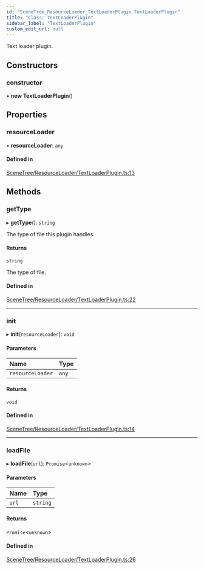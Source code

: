 ```yaml
---
id: "SceneTree_ResourceLoader_TextLoaderPlugin.TextLoaderPlugin"
title: "Class: TextLoaderPlugin"
sidebar_label: "TextLoaderPlugin"
custom_edit_url: null
---
```




Text loader plugin.

## Constructors

### constructor

• **new TextLoaderPlugin**()

## Properties

### resourceLoader

• **resourceLoader**: `any`

#### Defined in

[SceneTree/ResourceLoader/TextLoaderPlugin.ts:13](https://github.com/ZeaInc/zea-engine/blob/d2f20572/src/SceneTree/ResourceLoader/TextLoaderPlugin.ts#L13)

## Methods

### getType

▸ **getType**(): `string`

The type of file this plugin handles.

#### Returns

`string`

The type of file.

#### Defined in

[SceneTree/ResourceLoader/TextLoaderPlugin.ts:22](https://github.com/ZeaInc/zea-engine/blob/d2f20572/src/SceneTree/ResourceLoader/TextLoaderPlugin.ts#L22)

___

### init

▸ **init**(`resourceLoader`): `void`

#### Parameters

| Name | Type |
| :------ | :------ |
| `resourceLoader` | `any` |

#### Returns

`void`

#### Defined in

[SceneTree/ResourceLoader/TextLoaderPlugin.ts:14](https://github.com/ZeaInc/zea-engine/blob/d2f20572/src/SceneTree/ResourceLoader/TextLoaderPlugin.ts#L14)

___

### loadFile

▸ **loadFile**(`url`): `Promise`<`unknown`\>

#### Parameters

| Name | Type |
| :------ | :------ |
| `url` | `string` |

#### Returns

`Promise`<`unknown`\>

#### Defined in

[SceneTree/ResourceLoader/TextLoaderPlugin.ts:26](https://github.com/ZeaInc/zea-engine/blob/d2f20572/src/SceneTree/ResourceLoader/TextLoaderPlugin.ts#L26)

